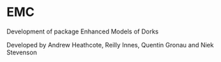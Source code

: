 # EMC
Development of package Enhanced Models of Dorks

Developed by Andrew Heathcote, Reilly Innes, Quentin Gronau and Niek Stevenson
